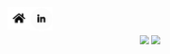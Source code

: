 

<a href="https://knowrafa.github.io/"><img align="left" src="https://github.com/knowrafa/knowrafa/blob/master/assets/img/home.png"/></a>
<a href="https://www.linkedin.com/in/rafael-alessandro/"><img align="left" src="https://github.com/knowrafa/knowrafa/blob/master/assets/img/linkedin.png"/></a>

<br>
<br>
<!--
<p align="center">
    
  <img width="390px" src="https://github-readme-stats.vercel.app/api/top-langs/?username=knowrafa&layout=compact&title_color=03ADDF&bg_color=0D1117&text_color=fafafa" />
</p>
  
![Snake animation](https://github.com/knowrafa/knowrafa/blob/output/github-contribution-grid-snake.svg)

<br>
-->
<p align="center">
<img height="300"  align="center" src="https://wakatime.com/share/@fa9e690c-4481-4148-888f-785311520465/7c292260-6077-4f47-b53d-094c741454da.svg">
<img height="300"  align="center" src="https://wakatime.com/share/@fa9e690c-4481-4148-888f-785311520465/5c1dc6ab-d8cc-4ce5-bbef-3cb704096b16.svg">
</p>



<!--
**knowrafa/knowrafa** is a ✨ _special_ ✨ repository because its `README.md` (this file) appears on your GitHub profile.

Here are some ideas to get you started:

- 🔭 I’m currently working on ...
- 🌱 I’m currently learning ...
- 👯 I’m looking to collaborate on ...
- 🤔 I’m looking for help with ...
- 💬 Ask me about ...
- 📫 How to reach me: ...
- 😄 Pronouns: ...
- ⚡ Fun fact: ...
-->

